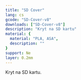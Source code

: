 ```yaml
---
title: "SD Cover"
lang: cs
gcode: "SD-Cover-v8"
downloads: ["SD-Cover-v8"]
description: "Kryt na SD kartu"
material: {
  material: "PLA, ASA",
  description: ""
}
support: Ne
layer: 0.2mm
---
```


Kryt na SD kartu.
